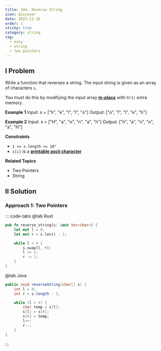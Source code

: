 ```yaml
---
title: 344, Reverse String
icon: discover
date: 2023-11-16
order: 1
sticky: true
category: string
tag: 
  - easy
  - string
  - two pointers
---
```


## I Problem
Write a function that reverses a string. The input string is given as an array of characters `s`.

You must do this by modifying the input array [**in-place**](https://en.wikipedia.org/wiki/In-place_algorithm) with `O(1)` extra memory.

**Example 1**
Input: s = ["h", "e", "l", "l", "o"]
Output: ["o", "l", "l", "e", "h"]

**Example 2**
Input: s = ["H", "a", "n", "n", "a", "h"]
Output: ["h", "a", "n", "n", "a", "H"]

**Constraints**
- `1 <= s.length <= 10⁵`
- `s[i]` is a [**printable ascii character**](https://en.wikipedia.org/wiki/ASCII#Printable_characters)

**Related Topics**
- Two Pointers
- String


## II Solution
### Approach 1: Two Pointers
::: code-tabs
@tab Rust
```rust
pub fn reverse_string(s: &mut Vec<char>) {
    let mut l = 0;
    let mut r = s.len() - 1;

    while l < r {
        s.swap(l, r);
        l += 1;
        r -= 1;
    }
}
```

@tab Java
```java
public void reverseString(char[] s) {
    int l = 0;
    int r = s.length - 1;

    while (l < r) {
        char temp = s[l];
        s[l] = s[r];
        s[r] = temp;
        l++;
        r--;
    }
}
```
:::